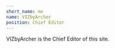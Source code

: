 ```yaml
---
short_name: me
name: VIZbyArcher
position: Chief Editor
---
```

VIZbyArcher is the Chief Editor of this site.
